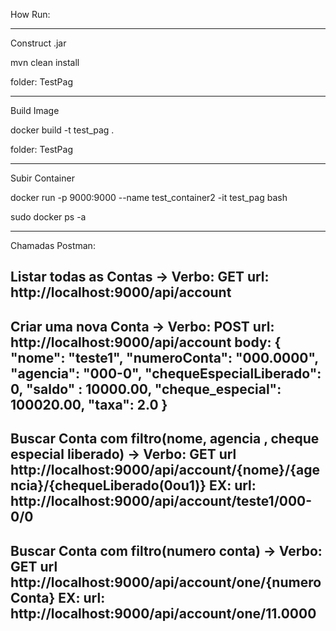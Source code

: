 How Run:


*********************************************************
Construct .jar

mvn clean install 

folder: TestPag


*********************************************************
Build Image 

docker build -t test_pag .

folder: TestPag


*********************************************************
Subir Container 

docker run -p 9000:9000 --name test_container2 -it test_pag bash 

sudo docker ps -a


*********************************************************
Chamadas Postman:

Listar todas as Contas ->
Verbo: GET
url: http://localhost:9000/api/account
--------------


Criar uma nova Conta ->
Verbo: POST
url: http://localhost:9000/api/account
body:
{
    "nome": "teste1",
    "numeroConta": "000.0000",
    "agencia": "000-0",
    "chequeEspecialLiberado": 0,
    "saldo" : 10000.00,
    "cheque_especial": 100020.00,
    "taxa": 2.0
}
--------------


Buscar Conta com filtro(nome, agencia , cheque especial liberado) -> 
Verbo: GET
url http://localhost:9000/api/account/{nome}/{agencia}/{chequeLiberado(0ou1)}
EX:
url: http://localhost:9000/api/account/teste1/000-0/0
--------------


Buscar Conta com filtro(numero conta) -> 
Verbo: GET
url http://localhost:9000/api/account/one/{numeroConta}
EX:
url: http://localhost:9000/api/account/one/11.0000
--------------
